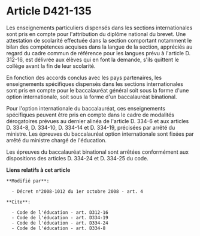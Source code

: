 # Article D421-135

Les enseignements particuliers dispensés dans les sections internationales sont pris en compte pour l'attribution du diplôme
national du brevet. Une attestation de scolarité effectuée dans la section comportant notamment le bilan des compétences
acquises dans la langue de la section, appréciés au regard du cadre commun de référence pour les langues prévu à l'article D.
312-16, est délivrée aux élèves qui en font la demande, s'ils quittent le collège avant la fin de leur scolarité. 

En fonction des accords conclus avec les pays partenaires, les enseignements spécifiques dispensés dans les sections
internationales sont pris en compte pour le baccalauréat général soit sous la forme d'une option internationale, soit sous la
forme d'un baccalauréat binational. 

Pour l'option internationale du baccalauréat, ces enseignements spécifiques peuvent être pris en compte dans le cadre de
modalités dérogatoires prévues au dernier alinéa de l'article D. 334-6 et aux articles D. 334-8, D. 334-10, D. 334-14 et D.
334-19, précisées par arrêté du ministre. Les épreuves du baccalauréat option internationale sont fixées par arrêté du
ministre chargé de l'éducation. 

Les épreuves du baccalauréat binational sont arrêtées conformément aux dispositions des articles D. 334-24 et D. 334-25 du
code.

**Liens relatifs à cet article**

	**Modifié par**:

	  - Décret n°2008-1012 du 1er octobre 2008 - art. 4

	**Cite**:

	  - Code de l'éducation - art. D312-16
	  - Code de l'éducation - art. D334-19
	  - Code de l'éducation - art. D334-24
	  - Code de l'éducation - art. D334-8
